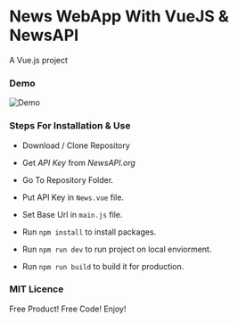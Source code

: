 # News WebApp With VueJS & NewsAPI

A Vue.js project

### Demo

![Demo](https://github.com/shindesharad71/News-WebApp-With-Vue/blob/master/demo.gif?raw=true)

### Steps For Installation & Use

* Download / Clone Repository

* Get *API Key* from *NewsAPI.org*

* Go To Repository Folder.

* Put API Key in ```News.vue``` file.

* Set Base Url in ```main.js``` file.

* Run ```npm install``` to install packages.

* Run ```npm run dev``` to run project on local enviorment.

* Run ```npm run build``` to build it for production.

### MIT Licence

Free Product! Free Code! Enjoy!